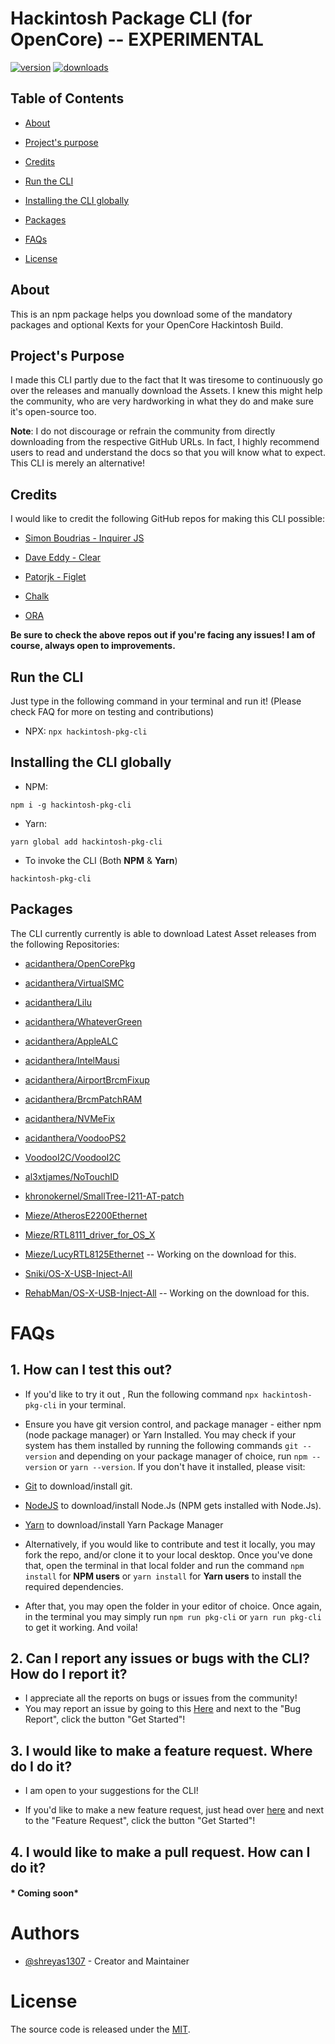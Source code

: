 

# Hackintosh Package CLI (for OpenCore) -- EXPERIMENTAL
 [![version](https://img.shields.io/npm/v/hackintosh-pkg-cli.svg?color=blue)](https://www.npmjs.com/package/hackintosh-pkg-cli) [![downloads](https://img.shields.io/npm/dw/hackintosh-pkg-cli.svg)](https://www.npmjs.com/package/hackintosh-pkg-cli)

## Table of Contents

- [About](#about)

- [Project's purpose](#projects-purpose)

- [Credits](#credits)

- [Run the CLI](#run-the-cli)

- [Installing the CLI globally](#installing-the-cli-globally)

- [Packages](#packages)

- [FAQs](#faqs)

- [License](https://github.com/shreyas1307/hackintosh-pkg-cli/blob/master/LICENSE)

  

## About

This is an npm package helps you download some of the mandatory packages and optional Kexts for your OpenCore Hackintosh Build.
  

## Project's Purpose

I made this CLI partly due to the fact that It was tiresome to continuously go over the releases and manually download the Assets. I knew this might help the community, who are very hardworking in what they do and make sure it's open-source too.
  
**Note**: I do not discourage or refrain the community from directly downloading from the respective GitHub URLs. In fact, I highly recommend users to read and understand the docs so that you will know what to expect. This CLI is merely an alternative!

## Credits  

I would like to credit the following GitHub repos for making this CLI possible:

- [Simon Boudrias - Inquirer JS](https://github.com/SBoudrias/Inquirer.js/)

- [Dave Eddy - Clear](https://github.com/bahamas10/node-clear)

- [Patorjk - Figlet](https://github.com/patorjk/figlet.js)

- [Chalk](https://www.npmjs.com/package/chalk)

- [ORA](https://github.com/sindresorhus/ora)

**Be sure to check the above repos out if you're facing any issues! I am of course, always open to improvements.**
  
## Run the CLI

Just type in the following command in your terminal and run it! (Please check FAQ for more on testing and contributions)

- NPX: `npx hackintosh-pkg-cli`

## Installing the CLI globally

- NPM:

`npm i -g hackintosh-pkg-cli`

- Yarn:

`yarn global add hackintosh-pkg-cli`

- To invoke the CLI (Both **NPM** & **Yarn**)

`hackintosh-pkg-cli`

## Packages

The CLI currently currently is able to download Latest Asset releases from the following Repositories:

- [acidanthera/OpenCorePkg](https://www.github.com/acidanthera/OpenCorePkg)

- [acidanthera/VirtualSMC](https://www.github.com/acidanthera/VirtualSMC)

- [acidanthera/Lilu](https://www.github.com/acidanthera/Lilu)

- [acidanthera/WhateverGreen](https://www.github.com/acidanthera/WhateverGreen)

- [acidanthera/AppleALC](https://www.github.com/acidanthera/AppleALC)

- [acidanthera/IntelMausi](https://www.github.com/acidanthera/IntelMausi)

- [acidanthera/AirportBrcmFixup](https://www.github.com/acidanthera/AirportBrcmFixup)

- [acidanthera/BrcmPatchRAM](https://www.github.com/acidanthera/BrcmPatchRAM)

- [acidanthera/NVMeFix](https://www.github.com/acidanthera/NVMeFix)

- [acidanthera/VoodooPS2](https://www.github.com/acidanthera/VoodooPS2)

- [VoodooI2C/VoodooI2C](https://www.github.com/VoodooI2C/VoodooI2C)

- [al3xtjames/NoTouchID](https://www.github.com/al3xtjames/NoTouchID)

- [khronokernel/SmallTree-I211-AT-patch](https://www.github.com/khronokernel/SmallTree-I211-AT-patch)

- [Mieze/AtherosE2200Ethernet](https://www.github.com/Mieze/AtherosE2200Ethernet)

- [Mieze/RTL8111_driver_for_OS_X](https://www.github.com/Mieze/RTL8111_driver_for_OS_X)

- [Mieze/LucyRTL8125Ethernet](https://www.github.com/Mieze/LucyRTL8125Ethernet) -- Working on the download for this.

- [Sniki/OS-X-USB-Inject-All](https://www.github.com/Sniki/OS-X-USB-Inject-All)

- [RehabMan/OS-X-USB-Inject-All](https://www.github.com/RehabMan/OS-X-USB-Inject-All) -- Working on the download for this.
   

# FAQs

## 1. How can I test this out?  

- If you'd like to try it out , Run the following command `npx hackintosh-pkg-cli` in your terminal.

- Ensure you have git version control, and package manager - either npm (node package manager) or Yarn Installed. You may check if your system has them installed by running the following commands `git --version` and depending on your package manager of choice, run `npm --version` or `yarn --version`. If you don't have it installed, please visit:

- [Git](https://git-scm.com/downloads) to download/install git.
- [NodeJS](https://nodejs.org/en/download/) to download/install Node.Js (NPM gets installed with Node.Js).
- [Yarn](https://yarnpkg.com/en/docs/getting-started) to download/install Yarn Package Manager

- Alternatively, if you would like to contribute and test it locally, you may fork the repo, and/or clone it to your local desktop. Once you've done that, open the terminal in that local folder and run the command `npm install` for **NPM users** or `yarn install` for **Yarn users** to install the required dependencies.

- After that, you may open the folder in your editor of choice. Once again, in the terminal you may simply run `npm run pkg-cli` or `yarn run pkg-cli` to get it working. And voila!

## 2. Can I report any issues or bugs with the CLI? How do I report it?
- I appreciate all the reports on bugs or issues from the community!
- You may report an issue by going to this [Here](https://github.com/shreyas1307/hackintosh-pkg-cli/issues/new/choose) and next to the "Bug Report", click the button "Get Started"!

## 3. I would like to make a feature request. Where do I do it?

- I am open to your suggestions for the CLI!

- If you'd like to make a new feature request, just head over [here](https://github.com/shreyas1307/hackintosh-pkg-cli/issues/new/choose) and next to the "Feature Request", click the button "Get Started"!

## 4. I would like to make a pull request. How can I do it?
#### * Coming soon*
  

# Authors

- [@shreyas1307](https://github.com/shreyas1307) - Creator and Maintainer
 

# License

The source code is released under the [MIT](https://github.com/shreyas1307/hackintosh-pkg-cli/blob/master/LICENSE).
